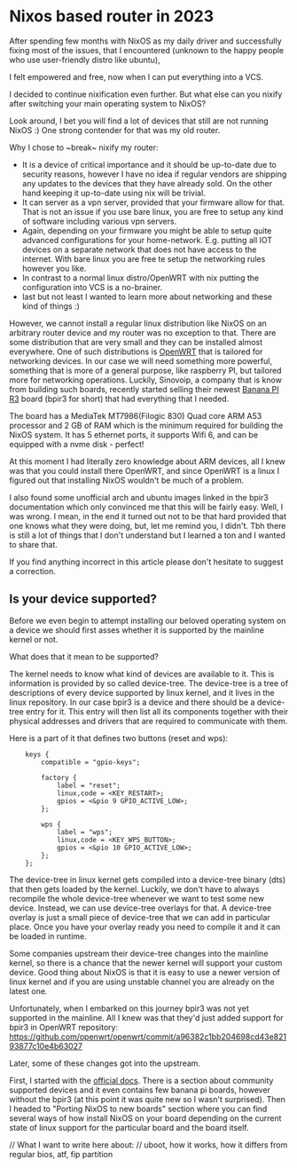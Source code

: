 # Nixos based router in 2023

After spending few months with NixOS as my daily driver and successfully fixing most of the issues,
that I encountered (unknown to the happy people who use user-friendly distro like ubuntu),

I felt empowered and free, now when I can put everything into a VCS.

I decided to continue nixification even further. But what else can you nixify after switching your main operating system to NixOS?

Look around, I bet you will find a lot of devices that still are not running NixOS :) One strong contender for that was my old router.

Why I chose to ~break~ nixify my router:

- It is a device of critical importance and it should be up-to-date due to security reasons, however I have no idea if regular vendors are shipping any updates to the devices that they have already sold. On the other hand keeping it up-to-date using nix will be trivial.
- It can server as a vpn server, provided that your firmware allow for that. That is not an issue if you use bare linux, you are free to setup any kind of software including various vpn servers.
- Again, depending on your firmware you might be able to setup quite advanced configurations for your home-network. E.g. putting all IOT devices on a separate network that does not have access to the internet. With bare linux you are free te setup the networking rules however you like.
- In contrast to a normal linux distro/OpenWRT with nix putting the configuration into VCS is a no-brainer.
- last but not least I wanted to learn more about networking and these kind of things :)

However, we cannot install a regular linux distribution like NixOS on an arbitrary router device and my router was no exception to that.
There are some distribution that are very small and they can be installed almost everywhere. One of such distributions is [OpenWRT](https://openwrt.org/) that is tailored for networking devices.
In our case we will need something more powerful, something that is more of a general purpose, like raspberry PI, but tailored more for networking operations.
Luckily, Sinovoip, a company that is know from building such boards, recently started selling their newest [Banana PI R3](https://wiki.banana-pi.org/Banana_Pi_BPI-R3)
board (bpir3 for short) that had everything that I needed.

The board has a MediaTek MT7986(Filogic 830) Quad core ARM A53 processor and 2 GB of RAM which is the minimum required for building the NixOS system.
It has 5 ethernet ports, it supports Wifi 6, and can be equipped with a nvme disk - perfect!

At this moment I had literally zero knowledge about ARM devices, all I knew was that you could install there OpenWRT, and since OpenWRT is a linux
I figured out that installing NixOS wouldn't be much of a problem.

I also found some unofficial arch and ubuntu images linked in the bpir3 documentation which only convinced me that this will be fairly easy.
Well, I was wrong. I mean, in the end it turned out not to be that hard provided that one knows what they were doing, but, let me remind you, I didn't.
Tbh there is still a lot of things that I don't understand but I learned a ton and I wanted to share that.

If you find anything incorrect in this article please don't hesitate to suggest a correction.

## Is your device supported?

Before we even begin to attempt installing our beloved operating system on a device we should first asses whether it is supported by the mainline kernel or not.

What does that it mean to be supported?

The kernel needs to know what kind of devices are available to it. This is information is provided by so called device-tree.
The device-tree is a tree of descriptions of every device supported by linux kernel, and it lives in the linux repository.
In our case bpir3 is a device and there should be a device-tree entry for it. This entry will then list all its components together with their physical
addresses and drivers that are required to communicate with them.

Here is a part of it that defines two buttons (reset and wps):

```
	keys {
		compatible = "gpio-keys";

		factory {
			label = "reset";
			linux,code = <KEY_RESTART>;
			gpios = <&pio 9 GPIO_ACTIVE_LOW>;
		};

		wps {
			label = "wps";
			linux,code = <KEY_WPS_BUTTON>;
			gpios = <&pio 10 GPIO_ACTIVE_LOW>;
		};
	};
```

The device-tree in linux kernel gets compiled into a device-tree binary (dts) that then gets loaded by the kernel.
Luckily, we don't have to always recompile the whole device-tree whenever we want to test some new device.
Instead, we can use device-tree overlays for that. A device-tree overlay is just a small piece of device-tree that we can add in particular place.
Once you have your overlay ready you need to compile it and it can be loaded in runtime.

Some companies upstream their device-tree changes into the mainline kernel, so there is a chance that the newer kernel will support your custom device.
Good thing about NixOS is that it is easy to use a newer version of linux kernel and if you are using unstable channel you are already on the latest one.

Unfortunately, when I embarked on this journey bpir3 was not yet supported in the mainline. All I knew was that they'd just added support for bpir3 in OpenWRT repository:
https://github.com/openwrt/openwrt/commit/a96382c1bb204698cd43e82193877c10e4b63027

Later, some of these changes got into the upstream.

First, I started with the [official docs](https://nixos.wiki/wiki/NixOS_on_ARM).
There is a section about community supported devices and it even contains few banana pi boards, however without the bpir3 (at this point it was quite new so I wasn't surprised).
Then I headed to "Porting NixOS to new boards" section where you can find several ways of how install NixOS on your board depending on the current state of linux support for the particular board and the board itself.

// What I want to write here about:
// uboot, how it works, how it differs from regular bios, atf, fip partition

